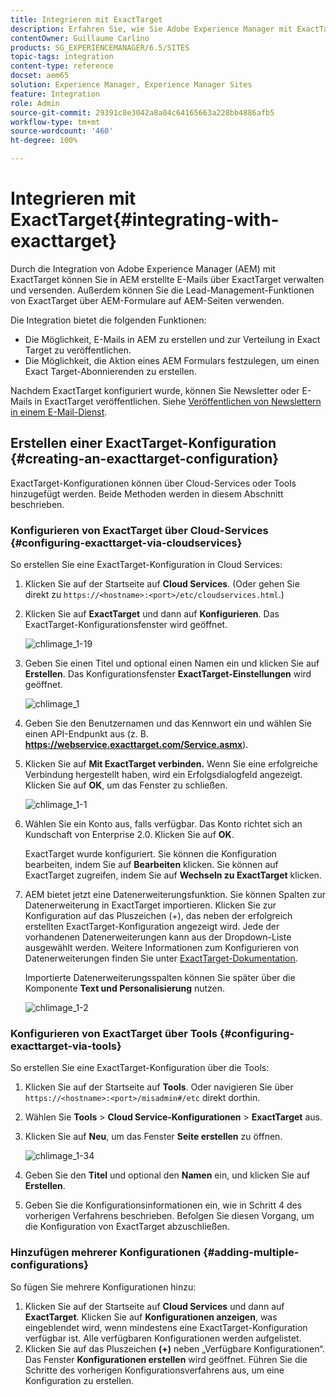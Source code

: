 ```yaml
---
title: Integrieren mit ExactTarget
description: Erfahren Sie, wie Sie Adobe Experience Manager mit ExactTarget integrieren.
contentOwner: Guillaume Carlino
products: SG_EXPERIENCEMANAGER/6.5/SITES
topic-tags: integration
content-type: reference
docset: aem65
solution: Experience Manager, Experience Manager Sites
feature: Integration
role: Admin
source-git-commit: 29391c8e3042a8a04c64165663a228bb4886afb5
workflow-type: tm+mt
source-wordcount: '460'
ht-degree: 100%

---
```


# Integrieren mit ExactTarget{#integrating-with-exacttarget}

Durch die Integration von Adobe Experience Manager (AEM) mit ExactTarget können Sie in AEM erstellte E-Mails über ExactTarget verwalten und versenden. Außerdem können Sie die Lead-Management-Funktionen von ExactTarget über AEM-Formulare auf AEM-Seiten verwenden.

Die Integration bietet die folgenden Funktionen:

* Die Möglichkeit, E-Mails in AEM zu erstellen und zur Verteilung in Exact Target zu veröffentlichen.
* Die Möglichkeit, die Aktion eines AEM Formulars festzulegen, um einen Exact Target-Abonnierenden zu erstellen.

Nachdem ExactTarget konfiguriert wurde, können Sie Newsletter oder E-Mails in ExactTarget veröffentlichen. Siehe [Veröffentlichen von Newslettern in einem E-Mail-Dienst](/help/sites-authoring/personalization.md).

## Erstellen einer ExactTarget-Konfiguration {#creating-an-exacttarget-configuration}

ExactTarget-Konfigurationen können über Cloud-Services oder Tools hinzugefügt werden. Beide Methoden werden in diesem Abschnitt beschrieben.

### Konfigurieren von ExactTarget über Cloud-Services {#configuring-exacttarget-via-cloudservices}

So erstellen Sie eine ExactTarget-Konfiguration in Cloud Services:

1. Klicken Sie auf der Startseite auf **Cloud Services**. (Oder gehen Sie direkt zu `https://<hostname>:<port>/etc/cloudservices.html`.)
1. Klicken Sie auf **ExactTarget** und dann auf **Konfigurieren**. Das ExactTarget-Konfigurationsfenster wird geöffnet.

   ![chlimage_1-19](assets/chlimage_1-19.png)

1. Geben Sie einen Titel und optional einen Namen ein und klicken Sie auf **Erstellen**. Das Konfigurationsfenster **ExactTarget-Einstellungen** wird geöffnet.

   ![chlimage_1](assets/chlimage_1.jpeg)

1. Geben Sie den Benutzernamen und das Kennwort ein und wählen Sie einen API-Endpunkt aus (z. B. **https://webservice.exacttarget.com/Service.asmx**).
1. Klicken Sie auf **Mit ExactTarget verbinden.** Wenn Sie eine erfolgreiche Verbindung hergestellt haben, wird ein Erfolgsdialogfeld angezeigt. Klicken Sie auf **OK**, um das Fenster zu schließen.

   ![chlimage_1-1](assets/chlimage_1-1.jpeg)

1. Wählen Sie ein Konto aus, falls verfügbar. Das Konto richtet sich an Kundschaft von Enterprise 2.0. Klicken Sie auf **OK**.

   ExactTarget wurde konfiguriert. Sie können die Konfiguration bearbeiten, indem Sie auf **Bearbeiten** klicken. Sie können auf ExactTarget zugreifen, indem Sie auf **Wechseln zu ExactTarget** klicken.

1. AEM bietet jetzt eine Datenerweiterungsfunktion. Sie können Spalten zur Datenerweiterung in ExactTarget importieren. Klicken Sie zur Konfiguration auf das Pluszeichen (+), das neben der erfolgreich erstellten ExactTarget-Konfiguration angezeigt wird. Jede der vorhandenen Datenerweiterungen kann aus der Dropdown-Liste ausgewählt werden. Weitere Informationen zum Konfigurieren von Datenerweiterungen finden Sie unter [ExactTarget-Dokumentation](https://help.salesforce.com/s/articleView?id=sf.mc_es_data_extension_data_relationships_classic.htm&amp;type=5).

   Importierte Datenerweiterungsspalten können Sie später über die Komponente **Text und Personalisierung** nutzen.

   ![chlimage_1-2](assets/chlimage_1-2.jpeg)

### Konfigurieren von ExactTarget über Tools {#configuring-exacttarget-via-tools}

So erstellen Sie eine ExactTarget-Konfiguration über die Tools:

1. Klicken Sie auf der Startseite auf **Tools**. Oder navigieren Sie über `https://<hostname>:<port>/misadmin#/etc` direkt dorthin.
1. Wählen Sie **Tools** > **Cloud Service-Konfigurationen** > **ExactTarget** aus.
1. Klicken Sie auf **Neu**, um das Fenster **Seite erstellen** zu öffnen.

   ![chlimage_1-34](assets/chlimage_1-3.jpeg)

1. Geben Sie den **Titel** und optional den **Namen** ein, und klicken Sie auf **Erstellen**.
1. Geben Sie die Konfigurationsinformationen ein, wie in Schritt 4 des vorherigen Verfahrens beschrieben. Befolgen Sie diesen Vorgang, um die Konfiguration von ExactTarget abzuschließen.

### Hinzufügen mehrerer Konfigurationen {#adding-multiple-configurations}

So fügen Sie mehrere Konfigurationen hinzu:

1. Klicken Sie auf der Startseite auf **Cloud Services** und dann auf **ExactTarget**. Klicken Sie auf **Konfigurationen anzeigen**, was eingeblendet wird, wenn mindestens eine ExactTarget-Konfiguration verfügbar ist. Alle verfügbaren Konfigurationen werden aufgelistet.
1. Klicken Sie auf das Pluszeichen **(+)** neben „Verfügbare Konfigurationen“. Das Fenster **Konfigurationen erstellen** wird geöffnet. Führen Sie die Schritte des vorherigen Konfigurationsverfahrens aus, um eine Konfiguration zu erstellen.
